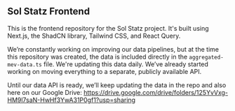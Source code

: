 ## Sol Statz Frontend

This is the frontend repository for the Sol Statz project. It's built using Next.js, the ShadCN library, Tailwind CSS, and React Query.

We’re constantly working on improving our data pipelines, but at the time this repository was created, the data is included directly in the `aggregated-mev-data.ts` file. We're updating this data daily. We’ve already started working on moving everything to a separate, publicly available API.

Until our data API is ready, we’ll keep updating the data in the repo and also here on our Google Drive: https://drive.google.com/drive/folders/125YvVxg-HM9l7saN-HwHf3YwA31P0gf1?usp=sharing
